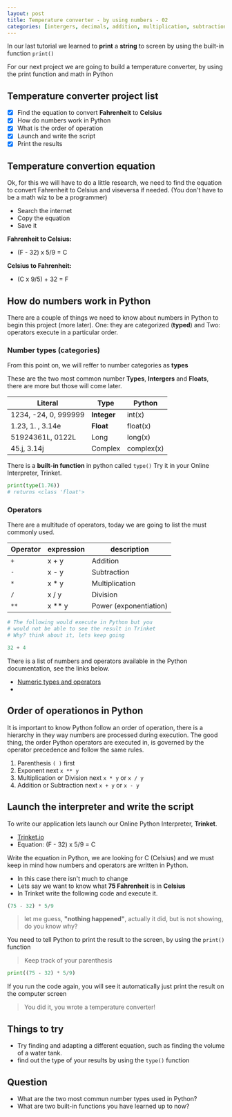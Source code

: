 ```yaml
---
layout: post
title: Temperature converter - by using numbers - 02
categories: [intergers, decimals, addition, multiplication, subtraction, order of operations]
---
```


In our last tutorial we learned to **print** a **string** to screen by using the built-in function `print()`

For our next project we are going to build a temperature converter, by using the print function and math in Python

## Temperature converter project list

* [x] Find the equation to convert **Fahrenheit** to **Celsius**
* [x] How do numbers work in Python
* [x] What is the order of operation
* [x] Launch and write the script
* [x] Print the results

## Temperature convertion equation

Ok, for this we will have to do a little research, we need to find the equation to convert Fahrenheit to Celsius and viseversa if needed. (You don't have to be a math wiz to be a programmer)

* Search the internet
* Copy the equation
* Save it

**Fahrenheit to Celsius:**

* (F - 32) x 5/9 = C

**Celsius to Fahrenheit:**

* (C x 9/5) + 32 = F

## How do numbers work in Python

There are a couple of things we need to know about numbers in Python to begin this project (more later). One: they are categorized (**typed**) and Two: operators execute in a particular order.

### Number types (categories)

From this point on, we will reffer to number categories as **types**

These are the two most common number **Types**, **Intergers** and **Floats**, there are more but those will come later.

Literal | Type | Python
---|---|---
1234, -24, 0, 999999 | **Integer** | int(x)
1.23, 1. , 3.14e | **Float** | float(x)
51924361L, 0122L | Long | long(x)
45.j, 3.14j | Complex | complex(x)

There is a **built-in function** in python called `type()` Try it in your Online Interpreter, Trinket.

```python
print(type(1.76))
# returns <class 'float'>
```

### Operators

There are a multitude of operators, today we are going to list the must commonly used.

Operator | expression | description
---------|-----|------------
`+` | x + y | Addition
`-` | x - y | Subtraction
`*` | x * y | Multiplication
`/` | x / y | Division
`**` | x ** y | Power (exponentiation)

```python
# The following would execute in Python but you
# would not be able to see the result in Trinket
# Why? think about it, lets keep going

32 + 4
```

There is a list of numbers and operators available in the Python documentation, see the links below.

* [Numeric types and operators](https://docs.python.org/3/library/stdtypes.html?highlight=operators#numeric-types-int-float-complex)
* 

## Order of operationos in Python

It is important to know Python follow an order of operation, there is a hierarchy in they way numbers are processed during execution. The good thing, the order Python operators are executed in, is governed by the operator precedence and follow the same rules.

1. Parenthesis `( )` first
2. Exponent next `x ** y`
3. Multiplication or Division next `x * y` or `x / y`
4. Addition or Subtraction next `x + y` or `x - y`

## Launch the interpreter and write the script

To write our application lets launch our Online Python Interpreter, **Trinket**.

* [Trinket.io](https://trinket.io/embed/python3/c0a3e920df)
* Equation: (F - 32) x 5/9 = C

Write the equation in Python, we are looking for C (Celsius) and we must keep in mind how numbers and operators are written in Python.

* In this case there isn't much to change
* Lets say we want to know what **75 Fahrenheit** is in **Celsius**
* In Trinket write the following code and execute it.

```python
(75 - 32) * 5/9
```

> let me guess, **"nothing happened"**, actually it did, but is not showing, do you know why?

You need to tell Python to print the result to the screen, by using the `print()` function

> Keep track of your parenthesis

```python
print((75 - 32) * 5/9)
```

If you run the code again, you will see it automatically just print the result on the computer screen

> You did it, you wrote a temperature converter!

## Things to try

* Try finding and adapting a different equation, such as finding the volume of a water tank.
* find out the type of your results by using the `type()` function

## Question

* What are the two most commun number types used in Python?
* What are two built-in functions you have learned up to now?
